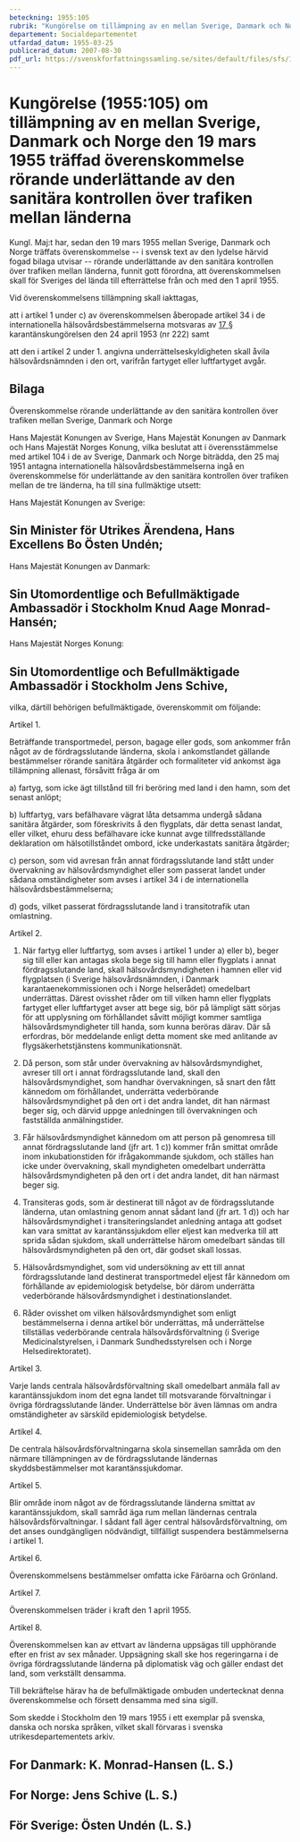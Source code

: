 ```yaml
---
beteckning: 1955:105
rubrik: "Kungörelse om tillämpning av en mellan Sverige, Danmark och Norge den 19 mars 1955 träffad överenskommelse rörande underlättande av den sanitära kontrollen över trafiken mellan länderna"
departement: Socialdepartementet
utfardad_datum: 1955-03-25
publicerad_datum: 2007-08-30
pdf_url: https://svenskforfattningssamling.se/sites/default/files/sfs/1955-03/SFS1955-105.pdf
---
```


# Kungörelse (1955:105) om tillämpning av en mellan Sverige, Danmark och Norge den 19 mars 1955 träffad överenskommelse rörande underlättande av den sanitära kontrollen över trafiken mellan länderna

Kungl. Maj:t har, sedan den 19 mars 1955 mellan Sverige, Danmark och Norge träffats överenskommelse -- i svensk text av den lydelse härvid fogad bilaga utvisar -- rörande underlättande av den sanitära kontrollen över trafiken mellan länderna, funnit gott förordna, att överenskommelsen skall för Sveriges del lända till efterrättelse från och med den 1 april 1955.

Vid överenskommelsens tillämpning skall iakttagas,

att i artikel 1 under c) av överenskommelsen åberopade artikel 34 i de internationella hälsovårdsbestämmelserna motsvaras av [17 §](#17) karantänskungörelsen den 24 april 1953 (nr 222) samt

att den i artikel 2 under 1. angivna underrättelseskyldigheten skall åvila hälsovårdsnämnden i den ort, varifrån fartyget eller luftfartyget avgår.

## Bilaga

Överenskommelse rörande underlättande av den sanitära kontrollen över trafiken mellan Sverige, Danmark och Norge

Hans Majestät Konungen av Sverige, Hans Majestät Konungen av Danmark och Hans Majestät Norges Konung, vilka beslutat att i överensstämmelse med artikel 104 i de av Sverige, Danmark och Norge biträdda, den 25 maj 1951 antagna internationella hälsovårdsbestämmelserna ingå en överenskommelse för underlättande av den sanitära kontrollen över trafiken mellan de tre länderna, ha till sina fullmäktige utsett:

Hans Majestät Konungen av Sverige:

## Sin Minister för Utrikes Ärendena, Hans Excellens Bo Östen Undén;

Hans Majestät Konungen av Danmark:

## Sin Utomordentlige och Befullmäktigade Ambassadör i Stockholm Knud Aage Monrad-Hansén;

Hans Majestät Norges Konung:

## Sin Utomordentlige och Befullmäktigade Ambassadör i Stockholm Jens Schive,

vilka, därtill behörigen befullmäktigade, överenskommit om följande:

Artikel 1.

Beträffande transportmedel, person, bagage eller gods, som ankommer från något av de fördragsslutande länderna, skola i ankomstlandet gällande bestämmelser rörande sanitära åtgärder och formaliteter vid ankomst äga tillämpning allenast, försåvitt fråga är om

a) fartyg, som icke ägt tillstånd till fri beröring med land i den hamn, som det senast anlöpt;

b) luftfartyg, vars befälhavare vägrat låta detsamma undergå sådana sanitära åtgärder, som föreskrivits å den flygplats, där detta senast landat, eller vilket, ehuru dess befälhavare icke kunnat avge tillfredsställande deklaration om hälsotillståndet ombord, icke underkastats sanitära åtgärder;

c) person, som vid avresan från annat fördragsslutande land stått under övervakning av hälsovårdsmyndighet eller som passerat landet under sådana omständigheter som avses i artikel 34 i de internationella hälsovårdsbestämmelserna;

d) gods, vilket passerat fördragsslutande land i transitotrafik utan omlastning.

Artikel 2.

1. När fartyg eller luftfartyg, som avses i artikel 1 under a) eller b), beger sig till eller kan antagas skola bege sig till hamn eller flygplats i annat fördragsslutande land, skall hälsovårdsmyndigheten i hamnen eller vid flygplatsen (i Sverige hälsovårdsnämnden, i Danmark karantaenekommissionen och i Norge helserådet) omedelbart underrättas. Därest ovisshet råder om till vilken hamn eller flygplats fartyget eller luftfartyget avser att bege sig, bör på lämpligt sätt sörjas för att upplysning om förhållandet såvitt möjligt kommer samtliga hälsovårdsmyndigheter till handa, som kunna beröras därav. Där så erfordras, bör meddelande enligt detta moment ske med anlitande av flygsäkerhetstjänstens kommunikationsnät.

2. Då person, som står under övervakning av hälsovårdsmyndighet, avreser till ort i annat fördragsslutande land, skall den hälsovårdsmyndighet, som handhar övervakningen, så snart den fått kännedom om förhållandet, underrätta vederbörande hälsovårdsmyndighet på den ort i det andra landet, dit han närmast beger sig, och därvid uppge anledningen till övervakningen och fastställda anmälningstider.

3. Får hälsovårdsmyndighet kännedom om att person på genomresa till annat fördragsslutande land (jfr art. 1 c)) kommer från smittat område inom inkubationstiden för ifrågakommande sjukdom, och ställes han icke under övervakning, skall myndigheten omedelbart underrätta hälsovårdsmyndigheten på den ort i det andra landet, dit han närmast beger sig.

4. Transiteras gods, som är destinerat till något av de fördragsslutande länderna, utan omlastning genom annat sådant land (jfr art. 1 d)) och har hälsovårdsmyndighet i transiteringslandet anledning antaga att godset kan vara smittat av karantänssjukdom eller eljest kan medverka till att sprida sådan sjukdom, skall underrättelse härom omedelbart sändas till hälsovårdsmyndigheten på den ort, där godset skall lossas.

5. Hälsovårdsmyndighet, som vid undersökning av ett till annat fördragsslutande land destinerat transportmedel eljest får kännedom om förhållande av epidemiologisk betydelse, bör därom underrätta vederbörande hälsovårdsmyndighet i destinationslandet.

6. Råder ovisshet om vilken hälsovårdsmyndighet som enligt bestämmelserna i denna artikel bör underrättas, må underrättelse tillställas vederbörande centrala hälsovårdsförvaltning (i Sverige Medicinalstyrelsen, i Danmark Sundhedsstyrelsen och i Norge Helsedirektoratet).

Artikel 3.

Varje lands centrala hälsovårdsförvaltning skall omedelbart anmäla fall av karantänssjukdom inom det egna landet till motsvarande förvaltningar i övriga fördragsslutande länder. Underrättelse bör även lämnas om andra omständigheter av särskild epidemiologisk betydelse.

Artikel 4.

De centrala hälsovårdsförvaltningarna skola sinsemellan samråda om den närmare tillämpningen av de fördragsslutande ländernas skyddsbestämmelser mot karantänssjukdomar.

Artikel 5.

Blir område inom något av de fördragsslutande länderna smittat av karantänssjukdom, skall samråd äga rum mellan ländernas centrala hälsovårdsförvaltningar. I sådant fall äger central hälsovårdsförvaltning, om det anses oundgängligen nödvändigt, tillfälligt suspendera bestämmelserna i artikel 1.

Artikel 6.

Överenskommelsens bestämmelser omfatta icke Färöarna och Grönland.

Artikel 7.

Överenskommelsen träder i kraft den 1 april 1955.

Artikel 8.

Överenskommelsen kan av ettvart av länderna uppsägas till upphörande efter en frist av sex månader. Uppsägning skall ske hos regeringarna i de övriga fördragsslutande länderna på diplomatisk väg och gäller endast det land, som verkställt densamma.

Till bekräftelse härav ha de befullmäktigade ombuden undertecknat denna överenskommelse och försett densamma med sina sigill.

Som skedde i Stockholm den 19 mars 1955 i ett exemplar på svenska, danska och norska språken, vilket skall förvaras i svenska utrikesdepartementets arkiv.

## For Danmark: K. Monrad-Hansen (L. S.)

## For Norge: Jens Schive (L. S.)

## För Sverige: Östen Undén (L. S.)